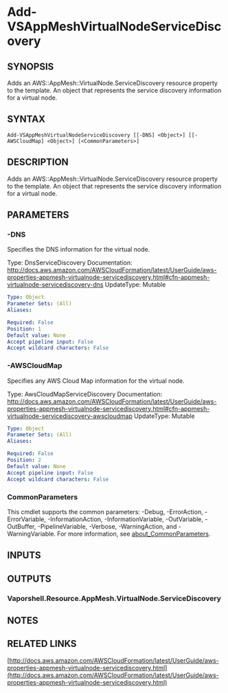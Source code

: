 # Add-VSAppMeshVirtualNodeServiceDiscovery

## SYNOPSIS
Adds an AWS::AppMesh::VirtualNode.ServiceDiscovery resource property to the template.
An object that represents the service discovery information for a virtual node.

## SYNTAX

```
Add-VSAppMeshVirtualNodeServiceDiscovery [[-DNS] <Object>] [[-AWSCloudMap] <Object>] [<CommonParameters>]
```

## DESCRIPTION
Adds an AWS::AppMesh::VirtualNode.ServiceDiscovery resource property to the template.
An object that represents the service discovery information for a virtual node.

## PARAMETERS

### -DNS
Specifies the DNS information for the virtual node.

Type: DnsServiceDiscovery
Documentation: http://docs.aws.amazon.com/AWSCloudFormation/latest/UserGuide/aws-properties-appmesh-virtualnode-servicediscovery.html#cfn-appmesh-virtualnode-servicediscovery-dns
UpdateType: Mutable

```yaml
Type: Object
Parameter Sets: (All)
Aliases:

Required: False
Position: 1
Default value: None
Accept pipeline input: False
Accept wildcard characters: False
```

### -AWSCloudMap
Specifies any AWS Cloud Map information for the virtual node.

Type: AwsCloudMapServiceDiscovery
Documentation: http://docs.aws.amazon.com/AWSCloudFormation/latest/UserGuide/aws-properties-appmesh-virtualnode-servicediscovery.html#cfn-appmesh-virtualnode-servicediscovery-awscloudmap
UpdateType: Mutable

```yaml
Type: Object
Parameter Sets: (All)
Aliases:

Required: False
Position: 2
Default value: None
Accept pipeline input: False
Accept wildcard characters: False
```

### CommonParameters
This cmdlet supports the common parameters: -Debug, -ErrorAction, -ErrorVariable, -InformationAction, -InformationVariable, -OutVariable, -OutBuffer, -PipelineVariable, -Verbose, -WarningAction, and -WarningVariable. For more information, see [about_CommonParameters](http://go.microsoft.com/fwlink/?LinkID=113216).

## INPUTS

## OUTPUTS

### Vaporshell.Resource.AppMesh.VirtualNode.ServiceDiscovery
## NOTES

## RELATED LINKS

[http://docs.aws.amazon.com/AWSCloudFormation/latest/UserGuide/aws-properties-appmesh-virtualnode-servicediscovery.html](http://docs.aws.amazon.com/AWSCloudFormation/latest/UserGuide/aws-properties-appmesh-virtualnode-servicediscovery.html)

